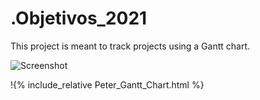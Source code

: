 # .Objetivos_2021
This project is meant to track projects using a Gantt chart.

![Screenshot](https://i.imgur.com/vc0v296.png)

!{% include_relative Peter_Gantt_Chart.html %}